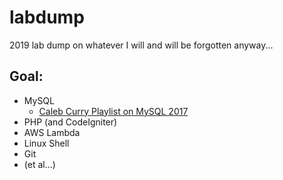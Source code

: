 # labdump
2019 lab dump on whatever I will and will be forgotten anyway...

## Goal:
- MySQL
  - [Caleb Curry Playlist on MySQL 2017](https://www.youtube.com/playlist?list=PL_c9BZzLwBRKn20DFbNeLAAbw4ZMTlZPH)
- PHP (and CodeIgniter)
- AWS Lambda
- Linux Shell
- Git
- (et al...)